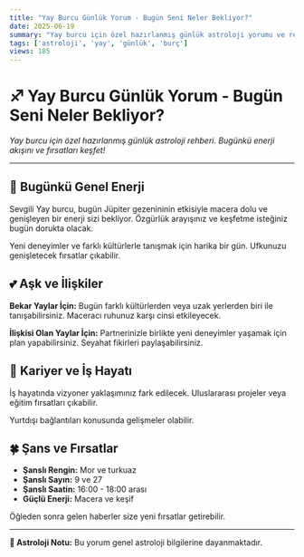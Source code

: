 ```yaml
---
title: "Yay Burcu Günlük Yorum - Bugün Seni Neler Bekliyor?"
date: 2025-06-19
summary: "Yay burcu için özel hazırlanmış günlük astroloji yorumu ve rehberi."
tags: ['astroloji', 'yay', 'günlük', 'burç']
views: 185
---
```


# ♐ Yay Burcu Günlük Yorum - Bugün Seni Neler Bekliyor?

*Yay burcu için özel hazırlanmış günlük astroloji rehberi. Bugünkü enerji akışını ve fırsatları keşfet!*

---

## 🌟 Bugünkü Genel Enerji

Sevgili Yay burcu, bugün Jüpiter gezenininin etkisiyle macera dolu ve genişleyen bir enerji sizi bekliyor. Özgürlük arayışınız ve keşfetme isteğiniz bugün dorukta olacak.

Yeni deneyimler ve farklı kültürlerle tanışmak için harika bir gün. Ufkunuzu genişletecek fırsatlar çıkabilir.

## 💕 Aşk ve İlişkiler

**Bekar Yaylar İçin:**
Bugün farklı kültürlerden veya uzak yerlerden biri ile tanışabilirsiniz. Maceracı ruhunuz karşı cinsi etkileyecek.

**İlişkisi Olan Yaylar İçin:**
Partnerinizle birlikte yeni deneyimler yaşamak için plan yapabilirsiniz. Seyahat fikirleri paylaşabilirsiniz.

## 💼 Kariyer ve İş Hayatı

İş hayatında vizyoner yaklaşımınız fark edilecek. Uluslararası projeler veya eğitim fırsatları çıkabilir.

Yurtdışı bağlantıları konusunda gelişmeler olabilir.

## 🍀 Şans ve Fırsatlar

- **Şanslı Rengin:** Mor ve turkuaz
- **Şanslı Sayın:** 9 ve 27
- **Şanslı Saatin:** 16:00 - 18:00 arası
- **Güçlü Enerji:** Macera ve keşif

Öğleden sonra gelen haberler size yeni fırsatlar getirebilir.

---

**💫 Astroloji Notu:** Bu yorum genel astroloji bilgilerine dayanmaktadır.
